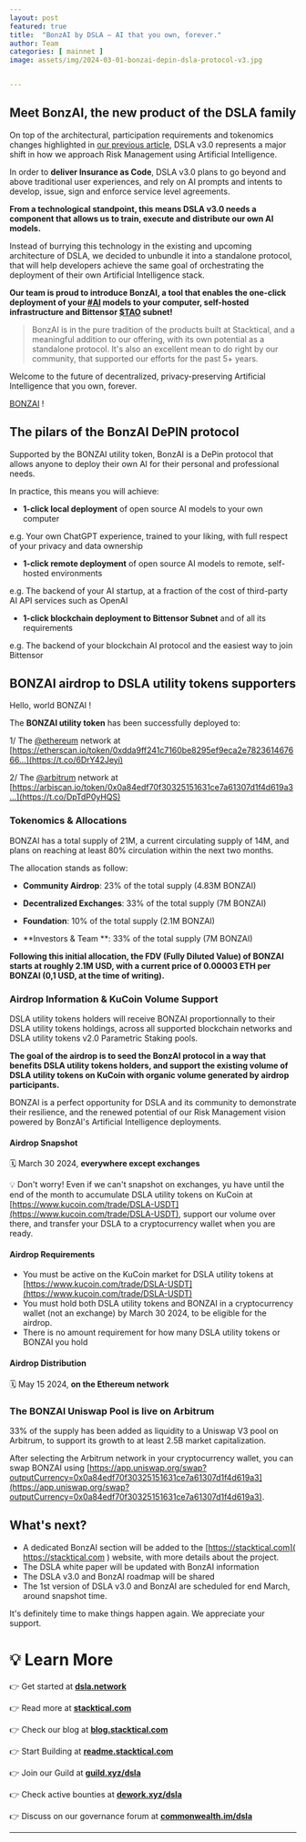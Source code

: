 ```yaml
---
layout: post
featured: true
title:  "BonzAI by DSLA — AI that you own, forever."
author: Team
categories: [ mainnet ]
image: assets/img/2024-03-01-bonzai-depin-dsla-protocol-v3.jpg


---
```


## Meet BonzAI, the new product of the DSLA family

On top of the architectural, participation requirements and tokenomics changes highlighted in [our previous article](https://blog.stacktical.com/mainnet/2024/02/27/dsla-protocol-v3.html), DSLA v3.0 represents a major shift in how we approach Risk Management using Artificial Intelligence.

In order to **deliver Insurance as Code**, DSLA v3.0 plans to go beyond and above traditional user experiences, and rely on AI prompts and intents to develop, issue, sign and enforce service level agreements.

**From a technological standpoint, this means DSLA v3.0 needs a component that allows us to train, execute and distribute our own AI models.** 

Instead of burrying this technology in the existing and upcoming architecture of DSLA, we decided to unbundle it into a standalone protocol, that will help developers achieve the same goal of orchestrating the deployment of their own Artificial Intelligence stack.

**Our team is proud to introduce BonzAI, a tool that enables the one-click deployment of your [#AI](https://twitter.com/hashtag/AI?src=hashtag_click) models to your computer, self-hosted infrastructure and Bittensor [$TAO](https://twitter.com/search?q=%24TAO&src=cashtag_click) subnet!** 

> BonzAI is in the pure tradition of the products built at Stacktical, and a meaningful addition to our offering, with its own potential as a standalone protocol. It's also an excellent mean to do right by our community, that supported our efforts for the past 5+ years.

Welcome to the future of decentralized, privacy-preserving Artificial Intelligence that you own, forever.  

[BONZAI](https://twitter.com/search?q=%24BONZAI&src=cashtag_click) !  



## The pilars of the BonzAI DePIN protocol

Supported by the BONZAI utility token, BonzAI is a DePin protocol that allows anyone to deploy their own AI for their personal and professional needs.

In practice, this means you will achieve:

* **1-click local deployment** of open source AI models to your own computer

e.g. Your own ChatGPT experience, trained to your liking, with full respect of your privacy and data ownership

* **1-click remote deployment** of open source AI models to remote, self-hosted environments

e.g. The backend of your AI startup, at a fraction of the cost of third-party AI API services such as OpenAI

* **1-click blockchain deployment to Bittensor Subnet** and of all its requirements

e.g. The backend of your blockchain AI protocol and the easiest way to join Bittensor



## BONZAI airdrop to DSLA utility tokens supporters

Hello, world BONZAI !  



The **BONZAI utility token** has been successfully deployed to: 

1/ The [@ethereum](https://twitter.com/ethereum) network at [https://etherscan.io/token/0xdda9ff241c7160be8295ef9eca2e782361467666…](https://t.co/6DrY42Jeyi) 

2/ The [@arbitrum](https://twitter.com/arbitrum) network at [https://arbiscan.io/token/0x0a84edf70f30325151631ce7a61307d1f4d619a3…](https://t.co/DpTdP0yHQS)



### Tokenomics & Allocations

BONZAI has a total supply of 21M, a current circulating supply of 14M, and plans on reaching at least 80% circulation within the next two months.

The allocation stands as follow:

* **Community Airdrop**: 23% of the total supply (4.83M BONZAI)

* **Decentralized Exchanges**: 33% of the total supply (7M BONZAI)

* **Foundation**: 10% of the total supply (2.1M BONZAI)

* **Investors & Team **: 33% of the total supply (7M BONZAI)



**Following this initial allocation, the FDV (Fully Diluted Value) of BONZAI starts at roughly 2.1M USD, with a current price of 0.00003 ETH per BONZAI (0,1 USD, at the time of writing).**



### Airdrop Information & KuCoin Volume Support

DSLA utility tokens holders will receive BONZAI proportionnally to their DSLA utility tokens holdings, across all supported blockchain networks and DSLA utility tokens v2.0 Parametric Staking pools.

**The goal of the airdrop is to seed the BonzAI protocol in a way that benefits DSLA utility tokens holders, and support the existing volume of DSLA utility tokens on KuCoin with organic volume generated by airdrop participants.**

BONZAI is a perfect opportunity for DSLA and its community to demonstrate their resilience, and the renewed potential of our Risk Management vision powered by BonzAI's Artificial Intelligence deployments.



#### Airdrop Snapshot

🗓 March 30 2024, **everywhere except exchanges**



💡 Don't worry! Even if we can't snapshot on exchanges, yu have until the end of the month to accumulate DSLA utility tokens on KuCoin at [https://www.kucoin.com/trade/DSLA-USDT](https://www.kucoin.com/trade/DSLA-USDT), support our volume over there, and transfer your DSLA to a cryptocurrency wallet when you are ready.



#### Airdrop Requirements

* You must be active on the KuCoin market for DSLA utility tokens at [https://www.kucoin.com/trade/DSLA-USDT](https://www.kucoin.com/trade/DSLA-USDT)
* You must hold both DSLA utility tokens and BONZAI in a cryptocurrency wallet (not an exchange) by March 30 2024, to be eligible for the airdrop.
* There is no amount requirement for how many DSLA utility tokens or BONZAI you hold



#### Airdrop Distribution

🗓 May 15 2024, **on the Ethereum network**



### The BONZAI Uniswap Pool is live on Arbitrum

33% of the supply has been added as liquidity to a Uniswap V3 pool on Arbitrum, to support its growth to at least 2.5B market capitalization.

After selecting the Arbitrum network in your cryptocurrency wallet, you can swap BONZAI using [https://app.uniswap.org/swap?outputCurrency=0x0a84edf70f30325151631ce7a61307d1f4d619a3](https://app.uniswap.org/swap?outputCurrency=0x0a84edf70f30325151631ce7a61307d1f4d619a3).



## What's next?

* A dedicated BonzAI section will be added to the [https://stacktical.com]( https://stacktical.com ) website, with more details about the project.
* The DSLA white paper will be updated with BonzAI information
* The DSLA v3.0 and BonzAI roadmap will be shared
* The 1st version of DSLA v3.0 and BonzAI are scheduled for end March, around snapshot time.



It's definitely time to make things happen again. We appreciate your support.



# 💡 Learn More

👉 Get started at **[dsla.network](https://dsla.network)** 

👉 Read more at [**stacktical.com**](https://stacktical.com)

👉 Check our blog at [**blog.stacktical.com**](https://blog.stacktical.com)

👉 Start Building at [**readme.stacktical.com**](https://readme.stacktical.com/developer-guide/)

👉 Join our Guild at [**guild.xyz/dsla**](https://guild.xyz/dsla)

👉 Check active bounties at [**dework.xyz/dsla**](https://dework.xyz/dsla)

👉 Discuss on our governance forum at [**commonwealth.im/dsla**](https://commonwealth.im/dsla)



---

